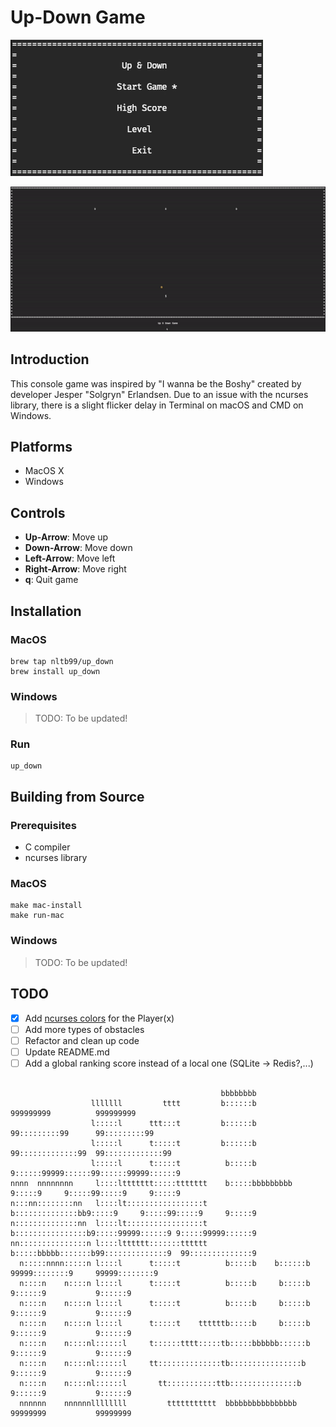 # Up-Down Game

![Game Screenshot](assets/menu_game.gif)

![Game Screenshot](assets/gameplay.gif)

## Introduction

This console game was inspired by "I wanna be the Boshy" created by developer Jesper "Solgryn" Erlandsen.
Due to an issue with the ncurses library, there is a slight flicker delay in Terminal on macOS and CMD on Windows.

## Platforms

- MacOS X
- Windows

## Controls

- **Up-Arrow**: Move up
- **Down-Arrow**: Move down
- **Left-Arrow**: Move left
- **Right-Arrow**: Move right
- **q**: Quit game

## Installation

### MacOS

```shell
brew tap nltb99/up_down
brew install up_down
```

### Windows

> TODO: To be updated!

### Run

```shell
up_down
```

## Building from Source

### Prerequisites

- C compiler
- ncurses library

### MacOS

```shell
make mac-install
make run-mac
```

### Windows

> TODO: To be updated!

## TODO

- [x] Add [ncurses colors](https://tldp.org/HOWTO/NCURSES-Programming-HOWTO/color.html) for the Player(x)
- [ ] Add more types of obstacles
- [ ] Refactor and clean up code
- [ ] Update README.md
- [ ] Add a global ranking score instead of a local one (SQLite -> Redis?,...)

```console

                                               bbbbbbbb
                  lllllll         tttt         b::::::b               999999999          999999999
                  l:::::l      ttt:::t         b::::::b             99:::::::::99      99:::::::::99
                  l:::::l      t:::::t         b::::::b           99:::::::::::::99  99:::::::::::::99
                  l:::::l      t:::::t          b:::::b          9::::::99999::::::99::::::99999::::::9
nnnn  nnnnnnnn     l::::lttttttt:::::ttttttt    b:::::bbbbbbbbb  9:::::9     9:::::99:::::9     9:::::9
n:::nn::::::::nn   l::::lt:::::::::::::::::t    b::::::::::::::bb9:::::9     9:::::99:::::9     9:::::9
n::::::::::::::nn  l::::lt:::::::::::::::::t    b::::::::::::::::b9:::::99999::::::9 9:::::99999::::::9
nn:::::::::::::::n l::::ltttttt:::::::tttttt    b:::::bbbbb:::::::b99::::::::::::::9  99::::::::::::::9
  n:::::nnnn:::::n l::::l      t:::::t          b:::::b    b::::::b  99999::::::::9     99999::::::::9
  n::::n    n::::n l::::l      t:::::t          b:::::b     b:::::b       9::::::9           9::::::9
  n::::n    n::::n l::::l      t:::::t          b:::::b     b:::::b      9::::::9           9::::::9
  n::::n    n::::n l::::l      t:::::t    ttttttb:::::b     b:::::b     9::::::9           9::::::9
  n::::n    n::::nl::::::l     t::::::tttt:::::tb:::::bbbbbb::::::b    9::::::9           9::::::9
  n::::n    n::::nl::::::l     tt::::::::::::::tb::::::::::::::::b    9::::::9           9::::::9
  n::::n    n::::nl::::::l       tt:::::::::::ttb:::::::::::::::b    9::::::9           9::::::9
  nnnnnn    nnnnnnllllllll         ttttttttttt  bbbbbbbbbbbbbbbb    99999999           99999999

```
